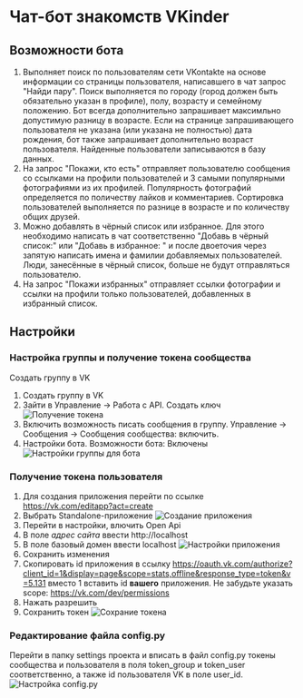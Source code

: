 # Чат-бот знакомств VKinder
## Возможности бота
1. Выполняет поиск по пользователям сети VKontakte на основе информации со страницы пользователя, написавшего в чат запрос "Найди пару". Поиск выполняется по городу (город должен быть обязательно указан в профиле), полу, возрасту и семейному положению.
Бот всегда дополнительно запрашивает максимльно допустимую разницу в возрасте. Если на странице запрашивающего пользователя не указана (или указана не полностью) дата рождения, бот также запрашивает дополнительно возраст пользователя. Найденные пользователи записываются в базу данных.
2. На запрос "Покажи, кто есть" отправляет пользователю сообщения со ссылками на профили пользователей и 3 самыми популярными фотографиями из их профилей. Популярность фотографий определяется по поличеству лайков и комментариев. Сортировка пользователей выполняется по разнице в возрасте и по количеству общих друзей.
3. Можно добавлять в чёрный список или избранное. Для этого необходимо написать в чат соответственно "Добавь в чёрный список:" или "Добавь в избранное: " и после двоеточия через запятую написать имена и фамилии добавляемых пользователей. Люди, занесённые в чёрный список, больше не будут отправляться пользователю.
4. На запрос "Покажи избранных" отправляет ссылки фотографии и ссылки на профили только пользователей, добавленных в избранный список.
## Настройки
### Настройка группы и получение токена сообщества
Создать группу в VK
1. Создать группу в VK
2. Зайти в Управление -> Работа с API. Создать ключ
![Получение токена](https://downloader.disk.yandex.ru/preview/210efbd3aad9153c3c1265650cf3792834e60979222c0aca38d0e3b7670f995b/61ec659a/xTJu7CXGT7uCiIbtt3ceY8dOTrRPQMF3lbac3PlUJAWsNKb2Gs2qzzvv29bgm-QaqQ2UvGY2wIRD2Sqd9X79sA%3D%3D?uid=0&filename=VKinder_group_token_1.JPG&disposition=inline&hash=&limit=0&content_type=image%2Fjpeg&owner_uid=0&tknv=v2&size=2048x2048)
3. Включить возможность писать сообщения в группу. Управление -> Сообщения -> Сообщения сообщества: включить.
4. Настройки бота. Возможности бота: Включены
![Настройки группы для бота](https://downloader.disk.yandex.ru/preview/aa21153ae724c5e54be13340044729ecea16cae840a2caaaaa1a3cc8248ba650/61ec6736/8Ax2InMx0FaT0KN6IefTtBm2WXbL8928tvBvup2fuJ6lKcHGxVqNZPmATpC8aNLH2UzkFCXqLW1iY3JBjLY24A%3D%3D?uid=0&filename=VKinder_group_settings.JPG&disposition=inline&hash=&limit=0&content_type=image%2Fjpeg&owner_uid=0&tknv=v2&size=2048x2048)
### Получение токена пользователя
1. Для создания приложения перейти по ссылке https://vk.com/editapp?act=create
2. Выбрать Standalone-приложение
![Создание приложения](https://downloader.disk.yandex.ru/preview/37e8cf7c054b10f2e2ad3fb7dd16e9a147f1d426e05ea3ca4ecb73cc28501487/61ed3da8/_RpJweSoGG3hG5QZTpaoZicoCghlNljH_cHLHB2gBQgOCurgX57YLzaEP8scyXyuJMzKdcdWxVzzbJClhRRPAA%3D%3D?uid=0&filename=Create_application_1.JPG&disposition=inline&hash=&limit=0&content_type=image%2Fjpeg&owner_uid=0&tknv=v2&size=2048x2048)
3. Перейти в настройки, влючить Open Api
4. В поле *адрес сайта* ввести http://localhost
5. В поле базовый домен ввести localhost
![Настройки приложения](https://downloader.disk.yandex.ru/preview/92fecfb119038d8595085201eab5ca3572870c0223ef9db1bf637b212f70b01f/61ed45fc/3uf50F-aGzGJ_7jXR2cNiradiKMJrD7bMXWRjUm0ScjxXEF1NnBZaBEseS_X3XceGNXSA8XJlyQYUE7AAOikLQ%3D%3D?uid=0&filename=Application_settings.JPG&disposition=inline&hash=&limit=0&content_type=image%2Fjpeg&owner_uid=0&tknv=v2&size=2048x2048)
6. Сохранить изменения
7. Скопировать id приложения в ссылку
https://oauth.vk.com/authorize?client_id=1&display=page&scope=stats,offline&response_type=token&v=5.131 вместо 1 вставить id **вашего** приложения. Не забудьте указать scope: https://vk.com/dev/permissions
8. Нажать разрешить
9. Сохранить токен
![Сохрание токена](https://downloader.disk.yandex.ru/preview/67d1480d28f249d69253909325561403f02ad9b5bc887755c3503931cf0940bf/61ed489f/Ndem7qusIrQWIP9oHRpI14SiXAxg48KZzq__sm2EaQStTeXnkNUtKBiks6ZdA2rSxb5qaOnT0UfPniki7iUSdw%3D%3D?uid=0&filename=2022-01-23_11-20-39.png&disposition=inline&hash=&limit=0&content_type=image%2Fpng&owner_uid=0&tknv=v2&size=1872x940)
### Редактирование файла config.py
Перейти в папку settings проекта и вписать в файл config.py токены сообщества и пользователя в поля token_group и token_user соответственно, а также id пользователя VK в поле user_id.
![Настройка config.py](https://user-images.githubusercontent.com/87200878/150670754-ac24e664-e7ee-4944-858b-0c12a9f01cc5.png)
